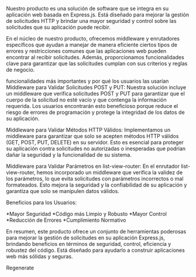 Nuestro producto es una solución de software que se integra en su aplicación web basada en Express.js. 
Está diseñado para mejorar la gestión de solicitudes HTTP y brindar una mayor seguridad y control sobre las solicitudes que su aplicación puede recibir.

En el núcleo de nuestro producto, ofrecemos middleware y enrutadores específicos 
que ayudan a manejar de manera eficiente ciertos tipos de errores y restricciones comunes que las aplicaciones web pueden encontrar al recibir solicitudes. Además, 
proporcionamos funcionalidades clave para garantizar que las solicitudes cumplan con sus criterios y reglas de negocio.

funcionalidades más importantes y por qué los usuarios las usarían
Middleware para Validar Solicitudes POST y PUT: Nuestra solución incluye un middleware que verifica solicitudes POST y PUT 
para garantizar que el cuerpo de la solicitud no esté vacío y que contenga la información requerida. Los usuarios encontrarán esto beneficioso 
porque reduce el riesgo de errores de programación y protege la integridad de los datos de su aplicación.

Middleware para Validar Métodos HTTP Válidos: 
Implementamos un middleware para garantizar que solo se acepten métodos HTTP válidos (GET, POST, PUT, DELETE) en su servidor. 
Esto es esencial para proteger su aplicación contra solicitudes no autorizadas o inesperadas que podrían dañar la seguridad y la funcionalidad de su sistema.

Middleware para Validar Parámetros en list-view-router: 
En el enrutador list-view-router, hemos incorporado un middleware que verifica la validez de los parámetros, 
lo que evita solicitudes con parámetros incorrectos o mal formateados. Esto mejora la seguridad y la confiabilidad de su aplicación y garantiza que solo se manipulen datos válidos.

Beneficios para los Usuarios:

*Mayor Seguridad
*Código más Limpio y Robusto
*Mayor Control
*Reducción de Errores
*Cumplimiento Normativo

En resumen, este producto ofrece un conjunto de herramientas poderosas para mejorar la gestión de solicitudes en su aplicación Express.js, 
brindando beneficios en términos de seguridad, control, eficiencia y robustez del código. 
Está diseñado para ayudarlo a construir aplicaciones web más sólidas y seguras.






Regenerate


